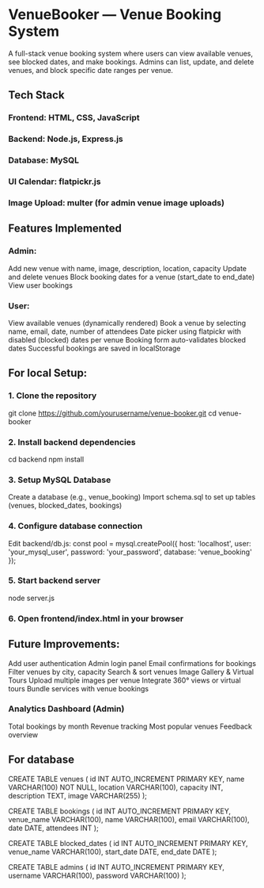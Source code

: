 # VenueBooker — Venue Booking System

A full-stack venue booking system where users can view available venues, see blocked dates, and make bookings. Admins can list, update, and delete venues, and block specific date ranges per venue.

## Tech Stack
### Frontend: HTML, CSS, JavaScript 
### Backend: Node.js, Express.js
### Database: MySQL
### UI Calendar: flatpickr.js
### Image Upload: multer (for admin venue image uploads)

## Features Implemented
### Admin:
Add new venue with name, image, description, location, capacity
Update and delete venues
Block booking dates for a venue (start_date to end_date)
View user bookings

### User:
View available venues (dynamically rendered)
Book a venue by selecting name, email, date, number of attendees
Date picker using flatpickr with disabled (blocked) dates per venue
Booking form auto-validates blocked dates
Successful bookings are saved in localStorage

## For local Setup:
### 1. Clone the repository
   git clone https://github.com/yourusername/venue-booker.git
   cd venue-booker

### 2. Install backend dependencies
   cd backend
   npm install

### 3. Setup MySQL Database
   Create a database (e.g., venue_booking)
   Import schema.sql to set up tables (venues, blocked_dates, bookings)

### 4. Configure database connection
   Edit backend/db.js:
   const pool = mysql.createPool({
   host: 'localhost',
   user: 'your_mysql_user',
   password: 'your_password',
   database: 'venue_booking'
   });

### 5. Start backend server
   node server.js


### 6. Open frontend/index.html in your browser

## Future Improvements:
Add user authentication
Admin login panel
Email confirmations for bookings
Filter venues by city, capacity
Search & sort venues
Image Gallery & Virtual Tours
Upload multiple images per venue
Integrate 360° views or virtual tours
Bundle services with venue bookings

### Analytics Dashboard (Admin)
   Total bookings by month
   Revenue tracking
   Most popular venues
   Feedback overview

## For database
CREATE TABLE venues (
    id INT AUTO_INCREMENT PRIMARY KEY,
    name VARCHAR(100) NOT NULL,
    location VARCHAR(100),
    capacity INT,
    description TEXT,
    image VARCHAR(255)
    );

CREATE TABLE bookings (
    id INT AUTO_INCREMENT PRIMARY KEY,
    venue_name VARCHAR(100),
    name VARCHAR(100),
    email VARCHAR(100),
    date DATE,
    attendees INT
    );

CREATE TABLE blocked_dates (
    id INT AUTO_INCREMENT PRIMARY KEY,
    venue_name VARCHAR(100),
    start_date DATE,
    end_date DATE
    );

CREATE TABLE admins (
    id INT AUTO_INCREMENT PRIMARY KEY,
    username VARCHAR(100),
    password VARCHAR(100)
);